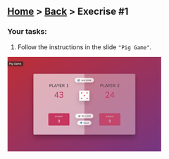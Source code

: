 ## [Home](../../../README.md) > [Back](../lesson.md) > Execrise #1

### Your tasks:

1. Follow the instructions in the slide `"Pig Game"`.

<img src="img.png" width="350"/>

